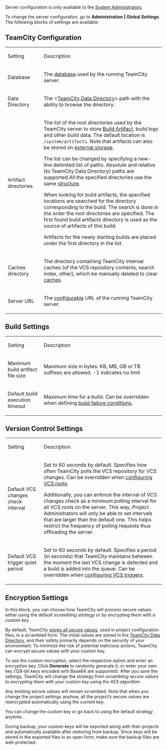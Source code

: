 [//]: # (title: TeamCity Configuration and Maintenance)
[//]: # (auxiliary-id: TeamCity Configuration and Maintenance)

<tip>

Server configuration is only available to the [System Administrators](role-and-permission.md#Per-Project+Authorization+Mode).
</tip>

To change the server configuration, go to __Administration | Global Settings__. The following blocks of settings are available:

## TeamCity Configuration

<table><tr>

<td width="100">

Setting

</td>

<td>

Description

</td></tr><tr>

<td>

Database

</td>

<td>

The [database](setting-up-an-external-database.md) used by the running TeamCity server.

</td></tr><tr>

<td>

Data Directory

</td>

<td>


The \<[TeamCity Data Directory](teamcity-data-directory.md)\> path with the ability to browse the directory.

</td></tr><tr>

<td id="artifact-directories">

Artifact directories

</td>

<td>

The list of the root directories used by the TeamCity server to store [Build Artifact](build-artifact.md), build logs and other build data. The default location is `/system/artifacts`. Note that artifacts can also be stored on [external storage](configuring-artifacts-storage.md).

The list can be changed by specifying a new\-line delimited list of paths. Absolute and relative (to TeamCity Data Directory) paths are supported.All the specified directories use the same [structure](teamcity-data-directory.md#artifacts).

When looking for build artifacts, the specified locations are searched for the directory corresponding to the build. The search is done in the order the root directories are specified. The first found build artifacts directory is used as the source of artifacts of this build.

Artifacts for the newly starting builds are placed under the first directory in the list.

</td></tr><tr>

<td>

Caches directory

</td>

<td>

The directory containing TeamCity internal caches (of the VCS repository contents, search index, other), which be manually deleted to clear [caches](teamcity-monitoring-and-diagnostics.md#Caches).

</td></tr><tr>

<td>

Server URL

</td>

<td>

The [configurable](configuring-server-url.md) URL of the running TeamCity server.

</td></tr></table>

## Build Settings

<table><tr>

<td width="100">

Setting

</td>

<td>

Description

</td></tr><tr>

<td>

Maximum build artifact file size

</td>

<td>

Maximum size in bytes. KB, MB, GB or TB suffixes are allowed. \-1 indicates no limit

</td></tr><tr>

<td>

Default build execution timeout

</td>

<td>

Maximum time for a build. Can be overridden when defining [build failure conditions](build-failure-conditions.md).

</td></tr></table>

## Version Control Settings

<table><tr>

<td width="100">

Setting

</td>

<td>

Description

</td></tr><tr>

<td>

Default VCS changes check interval

</td>

<td id="default-vcs-check-interval">

Set to 60 seconds by default. Specifies how often TeamCity polls the VCS repository for VCS changes. Can be overridden when [configuring VCS roots](configuring-vcs-roots.md).

Additionally, you can enforce the interval of VCS changes check as a minimum polling interval for all VCS roots on the server. This way, Project Administrators will only be able to set intervals that are larger than the default one. This helps restrict the frequency of polling requests thus offloading the server.

</td></tr><tr>

<td>

Default VCS trigger quiet period

</td>

<td>

Set to 60 seconds by default. Specifies a period (in seconds) that TeamCity maintains between the moment the last VCS change is detected and a build is added into the queue. Can be overridden when [configuring VCS triggers](configuring-vcs-triggers.md).

</td></tr></table>

## Encryption Settings

In this block, you can choose how TeamCity will process secure values: either using the default _scrambling strategy_ or by _encrypting them with a custom key_.

By default, TeamCity [stores all secure values](storing-project-settings-in-version-control.md#Storing+Secure+Settings), used in project configuration files, in a scrambled form. The initial values are stored in the [TeamCity Data Directory](teamcity-data-directory.md), and their safety primarily depends on the security of your environment. To minimize the risk of potential malicious actions, TeamCity can encrypt secure values with your custom key.

To use the custom encryption, select the respective option and enter an encryption key. Click __Generate__ to randomly generate it, or enter your own key (128-bit keys encoded with Base64 are supported). After you save the settings, TeamCity will change the strategy from _scrambling secure values_ to _encrypting them with your custom key using the AES algorithm_.

Any existing secure values will remain scrambled. Note that when you change the project settings anyhow, all the project’s secure values are reencrypted automatically using the current key.

You can change the custom key or go back to using the default strategy anytime.

<note>

During backup, your custom keys will be exported along with their projects and automatically available after restoring from backup. Since keys will be stored in the exported files in an open form, make sure the backup files are well-protected.

</note>
